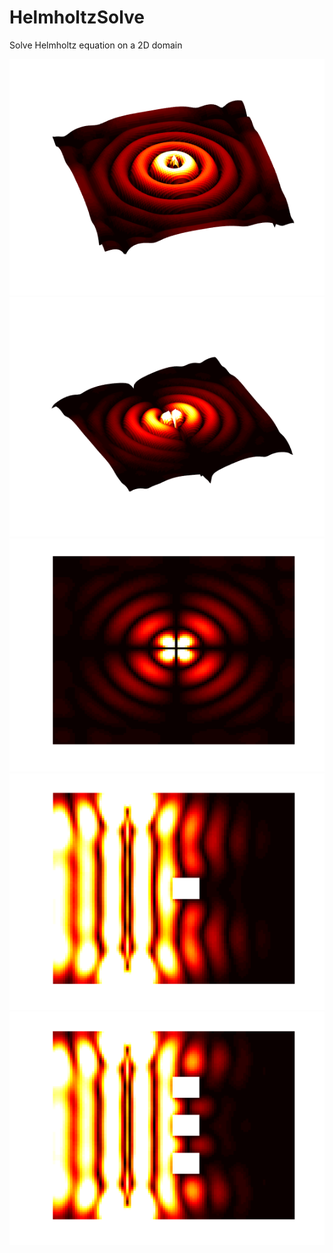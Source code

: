 # HelmholtzSolve
Solve Helmholtz equation on a 2D domain

<!-- ![Helmholtz Solution](helmholtz.png) -->
![Helmholtz ABC](helmholtz_abc.png)
![Dipole Solution](dipole.png)
![Quadrupole Solution](quadrupole.png)
![One PEC](one_square_pec.png)
![Three PEC](three_square_pec.png)